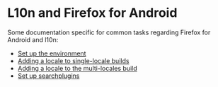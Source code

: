 # L10n and Firefox for Android

Some documentation specific for common tasks regarding Firefox for Android and l10n:
* [Set up the environment](/config/setting_mercurial_environment.md)
* [Adding a locale to single-locale builds](adding_singlelocale.md)
* [Adding a locale to the multi-locales build](adding_multilocales.md)
* [Set up searchplugins](setup_searchplugins.md)
